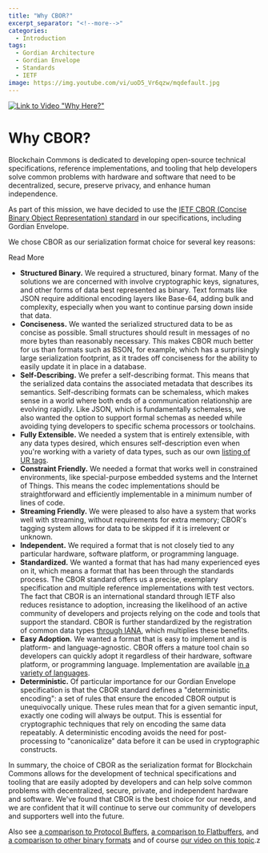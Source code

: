 ```yaml
---
title: "Why CBOR?"
excerpt_separator: "<!--more-->"
categories:
  - Introduction
tags:
  - Gordian Architecture
  - Gordian Envelope
  - Standards
  - IETF
image: https://img.youtube.com/vi/uoD5_Vr6qzw/mqdefault.jpg
---
```

[![Link to Video "Why Here?"](https://img.youtube.com/vi/uoD5_Vr6qzw/mqdefault.jpg)](https://www.youtube.com/watch?v=uoD5_Vr6qzw "Why CBOR?")

# Why CBOR?

Blockchain Commons is dedicated to developing open-source technical specifications, reference implementations, and tooling that help developers solve common problems with hardware and software that need to be decentralized, secure, preserve privacy, and enhance human independence.

As part of this mission, we have decided to use the [IETF CBOR (Concise Binary Object Representation) standard](https://datatracker.ietf.org/wg/cbor/about/) in our specifications, including Gordian Envelope.

We chose CBOR as our serialization format choice for several key reasons:
<!--more-->
<div class="bold--excerpt--node">Read More</div>

* **Structured Binary.** We required a structured, binary format. Many of the solutions we are concerned with involve cryptographic keys, signatures, and other forms of data best represented as binary. Text formats like JSON require additional encoding layers like Base-64, adding bulk and complexity, especially when you want to continue parsing down inside that data.
* **Conciseness.** We wanted the serialized structured data to be as concise as possible. Small structures should result in messages of no more bytes than reasonably necessary. This makes CBOR much better for us than formats such as BSON, for example, which has a surprisingly large serialization footprint, as it trades off conciseness for the ability to easily update it in place in a database.
* **Self-Describing.** We prefer a self-describing format. This means that the serialized data contains the associated metadata that describes its semantics. Self-describing formats can be schemaless, which makes sense in a world where both ends of a communication relationship are evolving rapidly. Like JSON, which is fundamentally schemaless, we also wanted the option to support formal schemas as needed while avoiding tying developers to specific schema processors or toolchains.
* **Fully Extensible.** We needed a system that is entirely extensible, with any data types desired, which ensures self-description even when you're working with a variety of data types, such as our own [listing of UR tags](https://github.com/BlockchainCommons/Research/blob/master/papers/bcr-2020-006-urtypes.md).
* **Constraint Friendly.** We needed a format that works well in constrained environments, like special-purpose embedded systems and the Internet of Things. This means the codec implementations should be straightforward and efficiently implementable in a minimum number of lines of code.
* **Streaming Friendly.** We were pleased to also have a system that works well with streaming, without requirements for extra memory; CBOR's tagging system allows for data to be skipped if it is irrelevent or unknown.
* **Independent.** We required a format that is not closely tied to any particular hardware, software platform, or programming language.
* **Standardized.** We wanted a format that has had many experienced eyes on it, which means a format that has been through the standards process. The CBOR standard offers us a precise, exemplary specification and multiple reference implementations with test vectors. The fact that CBOR is an international standard through IETF also reduces resistance to adoption, increasing the likelihood of an active community of developers and projects relying on the code and tools that support the standard. CBOR is further standardized by the registration of common data types [through IANA](https://www.iana.org/assignments/cbor-tags/cbor-tags.xhtml), which multiplies these benefits.
* **Easy Adoption.** We wanted a format that is easy to implement and is platform- and language-agnostic. CBOR offers a mature tool chain so developers can quickly adopt it regardless of their hardware, software platform, or programming language. Implementation are available [in a variety of languages](http://cbor.io/impls.html).
* **Deterministic.** Of particular importance for our Gordian Envelope specification is that the CBOR standard defines a "deterministic encoding": a set of rules that ensure the encoded CBOR output is unequivocally unique. These rules mean that for a given semantic input, exactly one coding will always be output. This is essential for cryptographic techniques that rely on encoding the same data repeatably. A deterministic encoding avoids the need for post-processing to "canonicalize" data before it can be used in cryptographic constructs.

In summary, the choice of CBOR as the serialization format for Blockchain Commons allows for the development of technical specifications and tooling that are easily adopted by developers and can help solve common problems with decentralized, secure, private, and independent hardware and software. We've found that CBOR is the best choice for our needs, and we are confident that it will continue to serve our community of developers and supporters well into the future.

Also see [a comparison to Protocol Buffers](https://github.com/BlockchainCommons/Research/blob/master/papers/bcr-2020-005-ur.md#qa), [a comparison to Flatbuffers](https://stackoverflow.com/questions/47799396/flatbuffers-vs-cbor), and [a comparison to other binary formats](https://www.rfc-editor.org/rfc/rfc8949#name-comparison-of-other-binary-) and of course [our video on this topic](https://www.youtube.com/watch?v=uoD5_Vr6qzw "Why CBOR?").z



